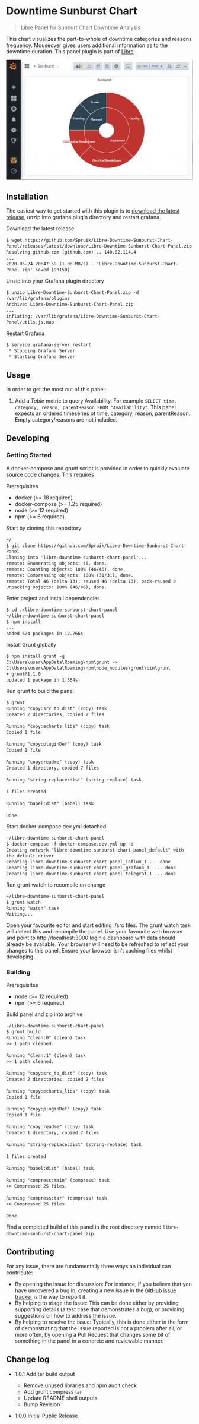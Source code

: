 # Downtime Sunburst Chart

> Libre Panel for Sunburt Chart Downtime Analysis

This chart visualizes the part-to-whole of downtime categories and reasons frequency. Mouseover gives users additional information as to the downtime duration. This panel plugin is part of [Libre](https://github.com/Spruik/Libre).

![Panel](docs/libre-downtime-sunburst-chart-panel.gif)

## Installation

The easiest way to get started with this plugin is to [download the latest release](https://github.com/Spruik/Libre-Downtime-Sunburst-Chart-Panel/releases/latest/download/Libre-Downtime-Sunburst-Chart-Panel.zip), unzip into grafana plugin directory and restart grafana.

Download the latest release

```shell
$ wget https://github.com/Spruik/Libre-Downtime-Sunburst-Chart-Panel/releases/latest/download/Libre-Downtime-Sunburst-Chart-Panel.zip
Resolving github.com (github.com)... 140.82.114.4
...
2020-06-24 20:47:59 (1.08 MB/s) - 'Libre-Downtime-Sunburst-Chart-Panel.zip' saved [90150]
```

Unzip into your Grafana plugin directory

```shell
$ unzip Libre-Downtime-Sunburst-Chart-Panel.zip -d /var/lib/grafana/plugins
Archive: Libre-Downtime-Sunburst-Chart-Panel.zip
...
inflating: /var/lib/grafana/Libre-Downtime-Sunburst-Chart-Panel/utils.js.map
```

Restart Grafana

```shell
$ service grafana-server restart
 * Stopping Grafana Server
 * Starting Grafana Server
```

## Usage

In order to get the most out of this panel:

1. Add a *Table* metric to query Availability. For example `SELECT time, category, reason, parentReason FROM "Availability"`. This panel expects an ordered timeseries of time, category, reason, parentReason. Empty category/reasons are not included.

## Developing

### Getting Started

A docker-compose and grunt script is provided in order to quickly evaluate source code changes. This requires

Prerequisites

- docker (>= 18 required)
- docker-compose (>= 1.25 required)
- node (>= 12 required)
- npm (>= 6 required)

Start by cloning this repository

```shell
~/
$ git clone https://github.com/Spruik/Libre-Downtime-Sunburst-Chart-Panel
Cloning into 'libre-downtime-sunburst-chart-panel'...
remote: Enumerating objects: 46, done.
remote: Counting objects: 100% (46/46), done.
remote: Compressing objects: 100% (31/31), done.
remote: Total 46 (delta 13), reused 46 (delta 13), pack-reused 0
Unpacking objects: 100% (46/46), done.
```

Enter project and install dependencies

```shell
$ cd ./libre-downtime-sunburst-chart-panel
~/libre-downtime-sunburst-chart-panel
$ npm install
...
added 624 packages in 12.766s
```

Install Grunt globally

```shell
$ npm install grunt -g
C:\Users\user\AppData\Roaming\npm\grunt -> C:\Users\user\AppData\Roaming\npm\node_modules\grunt\bin\grunt
+ grunt@1.1.0
updated 1 package in 1.364s
```

Run grunt to build the panel

```shell
$ grunt
Running "copy:src_to_dist" (copy) task
Created 2 directories, copied 2 files

Running "copy:echarts_libs" (copy) task
Copied 1 file

Running "copy:pluginDef" (copy) task
Copied 1 file

Running "copy:readme" (copy) task
Created 1 directory, copied 7 files

Running "string-replace:dist" (string-replace) task

1 files created

Running "babel:dist" (babel) task

Done.

```

Start docker-compose.dev.yml detached

```shell
~/libre-downtime-sunburst-chart-panel
$ docker-compose -f docker-compose.dev.yml up -d
Creating network "libre-downtime-sunburst-chart-panel_default" with the default driver
Creating libre-downtime-sunburst-chart-panel_influx_1 ... done
Creating libre-downtime-sunburst-chart-panel_grafana_1  ... done
Creating libre-downtime-sunburst-chart-panel_telegraf_1 ... done
```

Run grunt watch to recompile on change

```shell
~/libre-downtime-sunburst-chart-panel
$ grunt watch
Running "watch" task
Waiting...
```

Open your favourite editor and start editing ./src files. The grunt watch task will detect this and recompile the panel. Use your favourite web browser and point to http://localhost:3000 login a dashboard with data should already be available. Your browser will need to be refreshed to reflect your changes to this panel. Ensure your browser isn't caching files whilst developing.

### Building

Prerequisites

- node (>= 12 required)
- npm (>= 6 required)

Build panel and zip into archive

```shell
~/libre-downtime-sunburst-chart-panel
$ grunt build
Running "clean:0" (clean) task
>> 1 path cleaned.

Running "clean:1" (clean) task
>> 1 path cleaned.

Running "copy:src_to_dist" (copy) task
Created 2 directories, copied 2 files

Running "copy:echarts_libs" (copy) task
Copied 1 file

Running "copy:pluginDef" (copy) task
Copied 1 file

Running "copy:readme" (copy) task
Created 1 directory, copied 7 files

Running "string-replace:dist" (string-replace) task

1 files created

Running "babel:dist" (babel) task

Running "compress:main" (compress) task
>> Compressed 25 files.

Running "compress:tar" (compress) task
>> Compressed 25 files.

Done.

```

Find a completed build of this panel in the root directory named `libre-downtime-sunburst-chart-panel.zip`.

## Contributing

For any issue, there are fundamentally three ways an individual can contribute:

- By opening the issue for discussion: For instance, if you believe that you have uncovered a bug in, creating a new issue in the [GitHub issue tracker](https://github.com/Spruik/Libre-Downtime-Sunburst-Chart-Panel/issues) is the way to report it.
- By helping to triage the issue: This can be done either by providing supporting details (a test case that demonstrates a bug), or providing suggestions on how to address the issue.
- By helping to resolve the issue: Typically, this is done either in the form of demonstrating that the issue reported is not a problem after all, or more often, by opening a Pull Request that changes some bit of something in the panel in a concrete and reviewable manner.

## Change log

- 1.0.1 Add tar build output
  - Remove unused libraries and npm audit check
  - Add grunt compress tar
  - Update README shell outputs
  - Bump Revision

- 1.0.0 Initial Public Release
